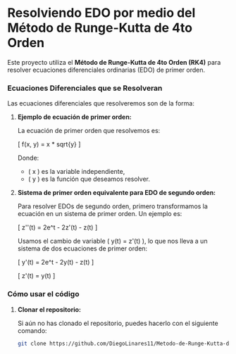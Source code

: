 # Resolviendo EDO por medio del Método de Runge-Kutta de 4to Orden

Este proyecto utiliza el **Método de Runge-Kutta de 4to Orden (RK4)** para resolver ecuaciones diferenciales ordinarias (EDO) de primer orden.

### Ecuaciones Diferenciales que se Resolveran

Las ecuaciones diferenciales que resolveremos son de la forma:

1. **Ejemplo de ecuación de primer orden:**

   La ecuación de primer orden que resolvemos es:

   \[
   f(x, y) = x * sqrt{y}
   \]

   Donde:
   - \( x \) es la variable independiente,
   - \( y \) es la función que deseamos resolver.

2. **Sistema de primer orden equivalente para EDO de segundo orden:**

   Para resolver EDOs de segundo orden, primero transformamos la ecuación en un sistema de primer orden. Un ejemplo es:

   \[
   z''(t) = 2e^t - 2z'(t) - z(t)
   \]
   
   Usamos el cambio de variable \( y(t) = z'(t) \), lo que nos lleva a un sistema de dos ecuaciones de primer orden:

   \[
   y'(t) = 2e^t - 2y(t) - z(t)
   \]

   \[
   z'(t) = y(t)
   \]

### Cómo usar el código

1. **Clonar el repositorio:**

   Si aún no has clonado el repositorio, puedes hacerlo con el siguiente comando:

   ```bash
   git clone https://github.com/DiegoLinares11/Metodo-de-Runge-Kutta-de-4to-Orden-RK4
